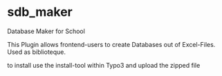 # sdb_maker
Database Maker for School

This Plugin allows frontend-users to create Databases out of Excel-Files. Used as biblioteque.

to install use the install-tool within Typo3 and upload the zipped file

